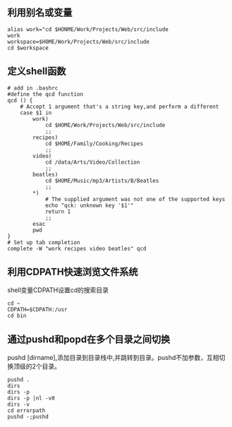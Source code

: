 ## 利用别名或变量
```shell
alias work="cd $HONME/Work/Projects/Web/src/include
work
workspace=$HOME/Work/Projects/Web/src/include
cd $workspace
```
## 定义shell函数
```shell
# add in .bashrc
#define the qcd function
qcd () {
	# Accept 1 argument that's a string key,and perform a different
	case $1 in
		work)
			cd $HOME/Work/Projects/Web/src/include
			;;
		recipes)
			cd $HOME/Family/Cooking/Recipes
			;;
		video)
			cd /data/Arts/Video/Collection
			;;
		beatles)
			cd $HOME/Music/mp3/Artists/B/Beatles
			;;
		*)
			# The supplied argument was not one of the supported keys
			echo "qck: unknown key '$1'"
			return 1
			;;
		esac
		pwd
}
# Set up tab completion
complete -W "work recipes video beatles" qcd
```
## 利用CDPATH快速浏览文件系统
shell变量CDPATH设置cd的搜索目录
```shell
cd ~
CDPATH=$CDPATH:/usr
cd bin
```

## 通过pushd和popd在多个目录之间切换
pushd [dirname],添加目录到目录栈中,并跳转到目录。pushd不加参数，互相切换顶级的2个目录。
```shell
pushd .
dirs
dirs -p
dirs -p |nl -v0
dirs -v
cd errorpath
pushd -;pushd

```